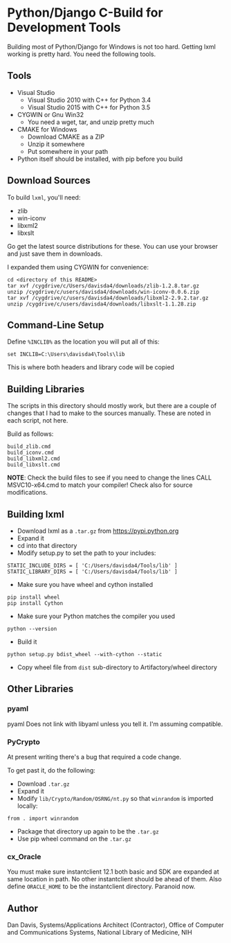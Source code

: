 # Python/Django C-Build for Development Tools #

Building most of Python/Django for Windows is not too hard.   Getting lxml working is pretty hard.   You need the following tools.

## Tools ##

- Visual Studio
    + Visual Studio 2010 with C++ for Python 3.4
    + Visual Studio 2015 with C++ for Python 3.5
- CYGWIN or Gnu Win32
    + You need a wget, tar, and unzip pretty much
- CMAKE for Windows
    + Download CMAKE as a ZIP
    + Unzip it somewhere
    + Put somewhere in your path
- Python itself should be installed, with pip before you build


## Download Sources ##

To build `lxml`, you'll need:

- zlib
- win-iconv
- libxml2
- libxslt

Go get the latest source distributions for these.   You can use your browser and just save them in downloads.

I expanded them using CYGWIN for convenience:

```
cd <directory of this README>
tar xvf /cygdrive/c/Users/davisda4/downloads/zlib-1.2.8.tar.gz
unzip /cygdrive/c/users/davisda4/downloads/win-iconv-0.0.6.zip
tar xvf /cygdrive/c/users/davisda4/downloads/libxml2-2.9.2.tar.gz
unzip /cygdrive/c/users/davisda4/downloads/libxslt-1.1.28.zip
```

## Command-Line Setup ##

Define `%INCLIB%` as the location you will put all of this:

```
set INCLIB=C:\Users\davisda4\Tools\lib
```

This is where both headers and library code will be copied

## Building Libraries ##

The scripts in this directory should mostly work, but there are a couple of changes that I had to make to the sources manually.  These are noted in each script, not here.

Build as follows:

```
build_zlib.cmd
build_iconv.cmd
build_libxml2.cmd
build_libxslt.cmd
```

__NOTE__: Check the build files to see if you need to change the lines CALL MSVC10-x64.cmd to match your compiler!   Check also for source modifications.

## Building lxml ##

- Download lxml as a `.tar.gz` from https://pypi.python.org
- Expand it
- cd into that directory
- Modify setup.py to set the path to your includes:

```
STATIC_INCLUDE_DIRS = [ 'C:/Users/davisda4/Tools/lib' ]
STATIC_LIBRARY_DIRS = [ 'C:/Users/davisda4/Tools/lib' ]
```

- Make sure you have wheel and cython installed

```
pip install wheel
pip install Cython
```

- Make sure your Python matches the compiler you used

```
python --version
```

- Build it

```
python setup.py bdist_wheel --with-cython --static
```

- Copy wheel file from `dist` sub-directory to Artifactory/wheel directory

## Other Libraries ##

### pyaml ###

pyaml Does not link with libyaml unless you tell it.   I'm assuming compatible.

### PyCrypto ###

At present writing there's a bug that required a code change.

To get past it, do the following:

- Download `.tar.gz`
- Expand it
- Modify `lib/Crypto/Random/OSRNG/nt.py` so that `winrandom` is imported locally:

```
from . import winrandom
```

- Package that directory up again to be the `.tar.gz`
- Use pip wheel command on the `.tar.gz`

### cx_Oracle ###

You must make sure instantclient 12.1 both basic and SDK are expanded at same location in path.   No other instantclient should be ahead of them.  Also define `ORACLE_HOME` to be the instantclient directory.  Paranoid now.

## Author ##

Dan Davis, Systems/Applications Architect (Contractor),
Office of Computer and Communications Systems,
National Library of Medicine, NIH
